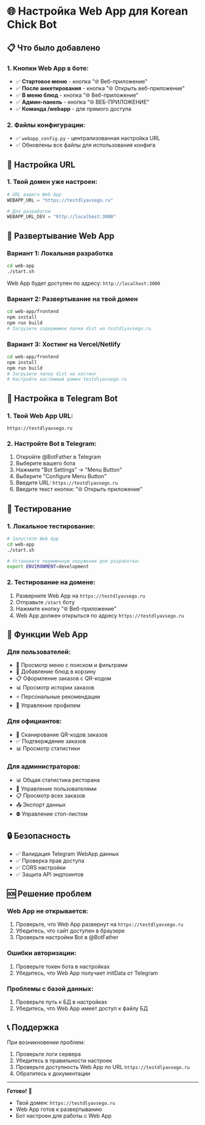 # 🌐 Настройка Web App для Korean Chick Bot

## 📋 Что было добавлено

### 1. Кнопки Web App в боте:
- ✅ **Стартовое меню** - кнопка "🌐 Веб-приложение"
- ✅ **После анкетирования** - кнопка "🌐 Открыть веб-приложение" 
- ✅ **В меню блюд** - кнопка "🌐 Веб-приложение"
- ✅ **Админ-панель** - кнопка "🌐 ВЕБ-ПРИЛОЖЕНИЕ"
- ✅ **Команда /webapp** - для прямого доступа

### 2. Файлы конфигурации:
- ✅ `webapp_config.py` - централизованная настройка URL
- ✅ Обновлены все файлы для использования конфига

## 🔧 Настройка URL

### 1. Твой домен уже настроен:
```python
# URL вашего Web App
WEBAPP_URL = "https://testdlyavsego.ru"

# Для разработки
WEBAPP_URL_DEV = "http://localhost:3000"
```

## 🚀 Развертывание Web App

### Вариант 1: Локальная разработка
```bash
cd web-app
./start.sh
```
Web App будет доступен по адресу: `http://localhost:3000`

### Вариант 2: Развертывание на твой домен
```bash
cd web-app/frontend
npm install
npm run build
# Загрузите содержимое папки dist на testdlyavsego.ru
```

### Вариант 3: Хостинг на Vercel/Netlify
```bash
cd web-app/frontend
npm install
npm run build
# Загрузите папку dist на хостинг
# Настройте кастомный домен testdlyavsego.ru
```

## 🔗 Настройка в Telegram Bot

### 1. Твой Web App URL:
`https://testdlyavsego.ru`

### 2. Настройте Bot в Telegram:
1. Откройте @BotFather в Telegram
2. Выберите вашего бота
3. Нажмите "Bot Settings" → "Menu Button"
4. Выберите "Configure Menu Button"
5. Введите URL: `https://testdlyavsego.ru`
6. Введите текст кнопки: "🌐 Открыть приложение"

## 🧪 Тестирование

### 1. Локальное тестирование:
```bash
# Запустите Web App
cd web-app
./start.sh

# Установите переменную окружения для разработки:
export ENVIRONMENT=development
```

### 2. Тестирование на домене:
1. Разверните Web App на `https://testdlyavsego.ru`
2. Отправьте `/start` боту
3. Нажмите кнопку "🌐 Веб-приложение"
4. Web App должен открыться по адресу `https://testdlyavsego.ru`

## 📱 Функции Web App

### Для пользователей:
- 📱 Просмотр меню с поиском и фильтрами
- 🛒 Добавление блюд в корзину
- 📋 Оформление заказов с QR-кодом
- 📊 Просмотр истории заказов
- ⭐ Персональные рекомендации
- 👤 Управление профилем

### Для официантов:
- 📱 Сканирование QR-кодов заказов
- ✅ Подтверждение заказов
- 📊 Просмотр статистики

### Для администраторов:
- 📊 Общая статистика ресторана
- 👥 Управление пользователями
- 📋 Просмотр всех заказов
- 📤 Экспорт данных
- ⛔ Управление стоп-листом

## 🔒 Безопасность

- ✅ Валидация Telegram WebApp данных
- ✅ Проверка прав доступа
- ✅ CORS настройки
- ✅ Защита API эндпоинтов

## 🆘 Решение проблем

### Web App не открывается:
1. Проверьте, что Web App развернут на `https://testdlyavsego.ru`
2. Убедитесь, что сайт доступен в браузере
3. Проверьте настройки Bot в @BotFather

### Ошибки авторизации:
1. Проверьте токен бота в настройках
2. Убедитесь, что Web App получает initData от Telegram

### Проблемы с базой данных:
1. Проверьте путь к БД в настройках
2. Убедитесь, что Web App имеет доступ к файлу БД

## 📞 Поддержка

При возникновении проблем:
1. Проверьте логи сервера
2. Убедитесь в правильности настроек
3. Проверьте доступность Web App по URL `https://testdlyavsego.ru`
4. Обратитесь к документации

---

**Готово!** 🎉 
- Твой домен: `https://testdlyavsego.ru`
- Web App готов к развертыванию
- Бот настроен для работы с Web App
